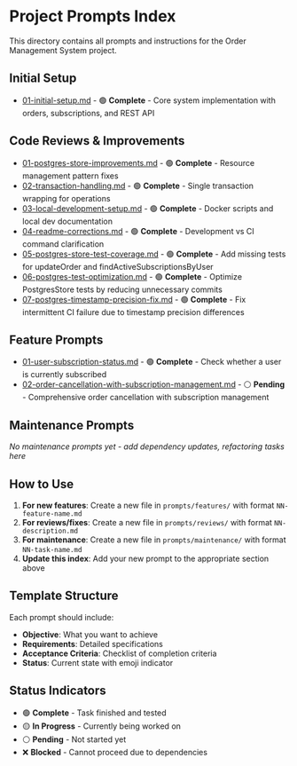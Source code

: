 # Project Prompts Index

This directory contains all prompts and instructions for the Order Management System project.

## Initial Setup
- [01-initial-setup.md](01-initial-setup.md) - 🟢 **Complete** - Core system implementation with orders, subscriptions, and REST API

## Code Reviews & Improvements
- [01-postgres-store-improvements.md](reviews/01-postgres-store-improvements.md) - 🟢 **Complete** - Resource management pattern fixes
- [02-transaction-handling.md](reviews/02-transaction-handling.md) - 🟢 **Complete** - Single transaction wrapping for operations
- [03-local-development-setup.md](reviews/03-local-development-setup.md) - 🟢 **Complete** - Docker scripts and local dev documentation
- [04-readme-corrections.md](reviews/04-readme-corrections.md) - 🟢 **Complete** - Development vs CI command clarification
- [05-postgres-store-test-coverage.md](reviews/05-postgres-store-test-coverage.md) - 🟢 **Complete** - Add missing tests for updateOrder and findActiveSubscriptionsByUser
- [06-postgres-test-optimization.md](reviews/06-postgres-test-optimization.md) - 🟢 **Complete** - Optimize PostgresStore tests by reducing unnecessary commits
- [07-postgres-timestamp-precision-fix.md](reviews/07-postgres-timestamp-precision-fix.md) - 🟢 **Complete** - Fix intermittent CI failure due to timestamp precision differences

## Feature Prompts
- [01-user-subscription-status.md](features/01-user-subscription-status.md) - 🟢 **Complete** - Check whether a user is currently subscribed
- [02-order-cancellation-with-subscription-management.md](features/02-order-cancellation-with-subscription-management.md) - ⚪ **Pending** - Comprehensive order cancellation with subscription management

## Maintenance Prompts
*No maintenance prompts yet - add dependency updates, refactoring tasks here*

## How to Use

1. **For new features**: Create a new file in `prompts/features/` with format `NN-feature-name.md`
2. **For reviews/fixes**: Create a new file in `prompts/reviews/` with format `NN-description.md`
3. **For maintenance**: Create a new file in `prompts/maintenance/` with format `NN-task-name.md`
4. **Update this index**: Add your new prompt to the appropriate section above

## Template Structure

Each prompt should include:
- **Objective**: What you want to achieve
- **Requirements**: Detailed specifications
- **Acceptance Criteria**: Checklist of completion criteria
- **Status**: Current state with emoji indicator

## Status Indicators
- 🟢 **Complete** - Task finished and tested
- 🟡 **In Progress** - Currently being worked on
- ⚪ **Pending** - Not started yet
- ❌ **Blocked** - Cannot proceed due to dependencies